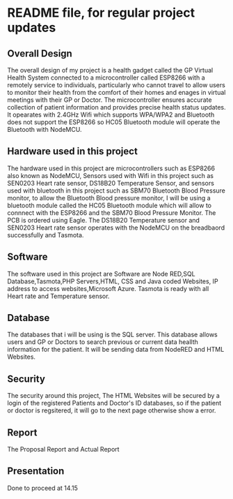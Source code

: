 # README file, for regular project updates

## Overall Design
The overall design of my project is a health gadget called the GP Virtual Health System connected to a microcontroller called ESP8266 with a remotely service to individuals, particularly who cannot travel to allow users to monitor their health from the comfort of their homes and enages in virtual meetings with their GP or Doctor. The microcontroller ensures accurate collection of patient information and provides precise health status updates. It opearates with 2.4GHz Wifi which supports WPA/WPA2 and Bluetooth does not support the ESP8266 so HC05 Bluetooth module will operate the Bluetooth with NodeMCU.
## Hardware used in this project 
The hardware used in this project are microcontrollers such as ESP8266 also known as NodeMCU, Sensors used with Wifi in this project such as SEN0203 Heart rate sensor, DS18B20 Temperature Sensor, and sensors used with bluetooth in this project such as SBM70 Bluetooth Blood Pressure monitor, to allow the Bluetooth Blood pressure monitor, I will be using a bluetooth module called the HC05 Bluetooth module which will allow to connnect with the ESP8266 and the SBM70 Blood Pressure Monitor. The PCB is ordered using Eagle. The DS18B20 Temperature sensor and SEN0203 Heart rate sensor operates with the NodeMCU on the breadbaord successfully and Tasmota. 
## Software
The software used in this project are Software are Node RED,SQL Database,Tasmota,PHP Servers,HTML, CSS and Java coded Websites, IP address to access websites,Microsoft Azure. Tasmota is ready with all Heart rate and Temperature sensor.

## Database
The databases that i will be using is the SQL server. This database allows users and GP or Doctors to search previous or current data heallth information for the patient. It will be sending data from NodeRED and HTML Websites. 

## Security
The security around this project, The HTML Websites will be secured by a login of the registered Patients and Doctor's ID databases, so if the patient or doctor is regsitered, it will go to the next page otherwise show a error.

## Report
The Proposal Report and Actual Report

## Presentation
Done to proceed at 14.15
